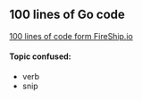 ## 100 lines of Go code

[100 lines of code form FireShip.io](https://fireship.io/lessons/learn-go-in-100-lines/)


#### Topic confused: 
- verb
- snip
